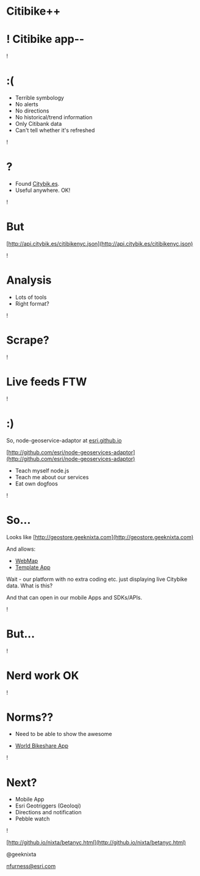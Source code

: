 Citibike++
===

!
Citibike app--
===

!

:(
===
* Terrible symbology
* No alerts
* No directions
* No historical/trend information
* Only Citibank data
* Can't tell whether it's refreshed

!

?
===
* Found
[Citybik.es](http://citybik.es).
* Useful anywhere. OK!
 
!

But
===
[http://api.citybik.es/citibikenyc.json](http://api.citybik.es/citibikenyc.json)

!

Analysis
===

* Lots of tools
* Right format?

!

Scrape?
===

!

Live feeds FTW
===

!

:)
===
So, node-geoservice-adaptor at [esri.github.io](http://esri.github.io)

[http://github.com/esri/node-geoservices-adaptor](http://github.com/esri/node-geoservices-adaptor)

* Teach myself node.js
* Teach me about our services
* Eat own dogfoos

!

So...
==
Looks like [http://geostore.geeknixta.com](http://geostore.geeknixta.com)

And allows:

* [WebMap](http://geeknixta.maps.arcgis.com/home/webmap/viewer.html?webmap=960e5f0425b34765a957036e9cd38bb5)
* [Template App](http://geeknixta.maps.arcgis.com/apps/OnePane/basicviewer/index.html?appid=adaf2757b3d346a09647d28574df22bd)

Wait - our platform with no extra coding etc. just displaying live Citybike data. What is this?

And that can open in our mobile Apps and SDKs/APIs.

!

But...
===
!

Nerd work OK
===
!

Norms??
===

* Need to be able to show the awesome

* [World Bikeshare App](http://geonode.stg.geeknixta.com/webmaps/world-bikeshares/index.html)

!

Next?
===

* Mobile App
* Esri Geotriggers (Geoloqi)
* Directions and notification
* Pebble watch

!

[http://github.io/nixta/betanyc.html](http://github.io/nixta/betanyc.html)

@geeknixta

nfurness@esri.com
